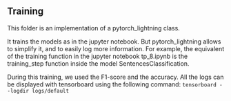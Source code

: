 ## Training

This folder is an implementation of a pytorch_lightning class.

It trains the models as in the jupyter notebook.
But pytorch_lightning allows to simplify it, and to easily log more information. For example, the equivalent of the training function in the jupyter notebook tp_8.ipynb is the training_step function inside the model SentencesClassification.

During this training, we used the F1-score and the accuracy.
All the logs can be displayed with tensorboard using the following command:
`tensorboard --logdir logs/default`
